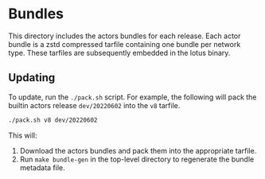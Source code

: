 # Bundles

This directory includes the actors bundles for each release. Each actor bundle is a zstd compressed
tarfile containing one bundle per network type. These tarfiles are subsequently embedded in the
lotus binary.

## Updating

To update, run the `./pack.sh` script. For example, the following will pack the builtin actors release `dev/20220602` into the `v8` tarfile.

```bash
./pack.sh v8 dev/20220602
```

This will:

1. Download the actors bundles and pack them into the appropriate tarfile.
2. Run `make bundle-gen` in the top-level directory to regenerate the bundle metadata file.
